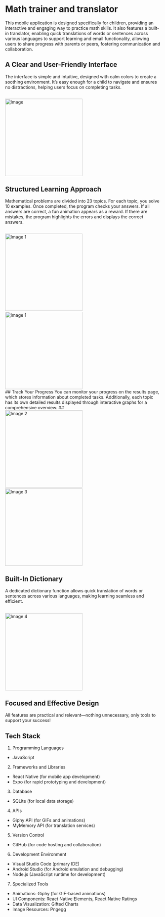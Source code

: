 # Math trainer and translator
This mobile application is designed specifically for children, providing an interactive and engaging way to practice math skills. It also features a built-in translator, enabling quick translations of words or sentences across various languages to support learning and email functionality, allowing users to share progress with parents or peers, fostering communication and collaboration.

## A Clear and User-Friendly Interface
The interface is simple and intuitive, designed with calm colors to create a soothing environment. It’s easy enough for a child to navigate and ensures no distractions, helping users focus on completing tasks.
## 
<img src="./assets/images/HomeScreenImg.jpg" alt="Image" width="250">

## Structured Learning Approach
Mathematical problems are divided into 23 topics. For each topic, you solve 10 examples. Once completed, the program checks your answers. If all answers are correct, a fun animation appears as a reward. If there are mistakes, the program highlights the errors and displays the correct answers.
## 
<div>
<img src="./assets/images/MathProblemListImg.jpg" alt="Image 1" width="250">
&nbsp&nbsp
<img src="./assets/images/CheckedImg.jpg" alt="Image 1" width="250">
</div>
## Track Your Progress
You can monitor your progress on the results page, which stores information about completed tasks. Additionally, each topic has its own detailed results displayed through interactive graphs for a comprehensive overview.
## 
<div>
<img src="./assets/images/StatisticsImg.jpg" alt="Image 2" style = "width: 250px;"/>  
&nbsp&nbsp    
<img src="./assets/images/ChartImg.jpg" alt="Image 3" style = "width: 250px;"/> 
</div>

## Built-In Dictionary
A dedicated dictionary function allows quick translation of words or sentences across various languages, making learning seamless and efficient.
## 
<img src="./assets/images/TranslatorImg.jpg" alt="Image 4" width="250">

## Focused and Effective Design
All features are practical and relevant—nothing unnecessary, only tools to support your success!

## Tech Stack
1. Programming Languages
-	JavaScript
2. Frameworks and Libraries
-	React Native (for mobile app development)
-	Expo (for rapid prototyping and development)
3. Database
-	SQLite (for local data storage)
4. APIs
-	Giphy API (for GIFs and animations)
-	MyMemory API (for translation services)
5. Version Control
-	GitHub (for code hosting and collaboration)
6. Development Environment
-	Visual Studio Code (primary IDE)
-	Android Studio (for Android emulation and debugging)
-	Node.js (JavaScript runtime for development)
7. Specialized Tools
-	Animations: Giphy (for GIF-based animations)
-	UI Components: React Native Elements, React Native Ratings
-	Data Visualization: Gifted Charts
-	Image Resources: Pngegg
